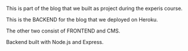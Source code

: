 This is part of the blog that we built as project during the experis course.

This is the BACKEND for the blog that we deployed on Heroku.

The other two consist of FRONTEND and CMS.

Backend built with Node.js and Express.
